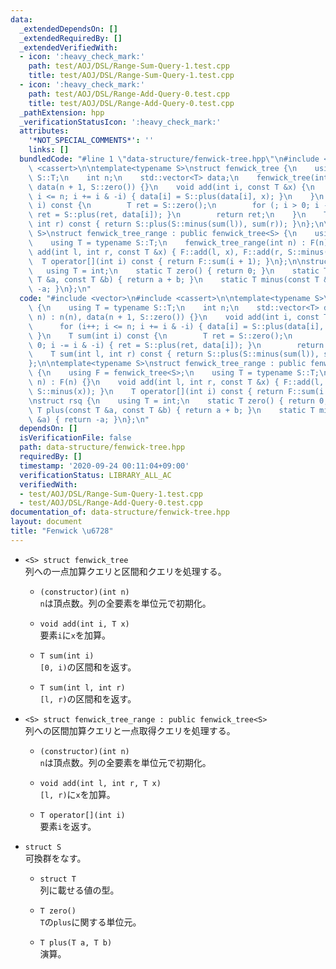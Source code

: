 ```yaml
---
data:
  _extendedDependsOn: []
  _extendedRequiredBy: []
  _extendedVerifiedWith:
  - icon: ':heavy_check_mark:'
    path: test/AOJ/DSL/Range-Sum-Query-1.test.cpp
    title: test/AOJ/DSL/Range-Sum-Query-1.test.cpp
  - icon: ':heavy_check_mark:'
    path: test/AOJ/DSL/Range-Add-Query-0.test.cpp
    title: test/AOJ/DSL/Range-Add-Query-0.test.cpp
  _pathExtension: hpp
  _verificationStatusIcon: ':heavy_check_mark:'
  attributes:
    '*NOT_SPECIAL_COMMENTS*': ''
    links: []
  bundledCode: "#line 1 \"data-structure/fenwick-tree.hpp\"\n#include <vector>\n#include\
    \ <cassert>\n\ntemplate<typename S>\nstruct fenwick_tree {\n    using T = typename\
    \ S::T;\n    int n;\n    std::vector<T> data;\n    fenwick_tree(int n) : n(n),\
    \ data(n + 1, S::zero()) {}\n    void add(int i, const T &x) {\n        for (i++;\
    \ i <= n; i += i & -i) { data[i] = S::plus(data[i], x); }\n    }\n    T sum(int\
    \ i) const {\n        T ret = S::zero();\n        for (; i > 0; i -= i & -i) {\
    \ ret = S::plus(ret, data[i]); }\n        return ret;\n    }\n    T sum(int l,\
    \ int r) const { return S::plus(S::minus(sum(l)), sum(r)); }\n};\n\ntemplate<typename\
    \ S>\nstruct fenwick_tree_range : public fenwick_tree<S> {\n    using F = fenwick_tree<S>;\n\
    \    using T = typename S::T;\n    fenwick_tree_range(int n) : F(n) {}\n    void\
    \ add(int l, int r, const T &x) { F::add(l, x), F::add(r, S::minus(x)); }\n  \
    \  T operator[](int i) const { return F::sum(i + 1); }\n};\n\nstruct rsq {\n \
    \   using T = int;\n    static T zero() { return 0; }\n    static T plus(const\
    \ T &a, const T &b) { return a + b; }\n    static T minus(const T &a) { return\
    \ -a; }\n};\n"
  code: "#include <vector>\n#include <cassert>\n\ntemplate<typename S>\nstruct fenwick_tree\
    \ {\n    using T = typename S::T;\n    int n;\n    std::vector<T> data;\n    fenwick_tree(int\
    \ n) : n(n), data(n + 1, S::zero()) {}\n    void add(int i, const T &x) {\n  \
    \      for (i++; i <= n; i += i & -i) { data[i] = S::plus(data[i], x); }\n   \
    \ }\n    T sum(int i) const {\n        T ret = S::zero();\n        for (; i >\
    \ 0; i -= i & -i) { ret = S::plus(ret, data[i]); }\n        return ret;\n    }\n\
    \    T sum(int l, int r) const { return S::plus(S::minus(sum(l)), sum(r)); }\n\
    };\n\ntemplate<typename S>\nstruct fenwick_tree_range : public fenwick_tree<S>\
    \ {\n    using F = fenwick_tree<S>;\n    using T = typename S::T;\n    fenwick_tree_range(int\
    \ n) : F(n) {}\n    void add(int l, int r, const T &x) { F::add(l, x), F::add(r,\
    \ S::minus(x)); }\n    T operator[](int i) const { return F::sum(i + 1); }\n};\n\
    \nstruct rsq {\n    using T = int;\n    static T zero() { return 0; }\n    static\
    \ T plus(const T &a, const T &b) { return a + b; }\n    static T minus(const T\
    \ &a) { return -a; }\n};\n"
  dependsOn: []
  isVerificationFile: false
  path: data-structure/fenwick-tree.hpp
  requiredBy: []
  timestamp: '2020-09-24 00:11:04+09:00'
  verificationStatus: LIBRARY_ALL_AC
  verifiedWith:
  - test/AOJ/DSL/Range-Sum-Query-1.test.cpp
  - test/AOJ/DSL/Range-Add-Query-0.test.cpp
documentation_of: data-structure/fenwick-tree.hpp
layout: document
title: "Fenwick \u6728"
---
```


- `<S> struct fenwick_tree`  
列への一点加算クエリと区間和クエリを処理する。

  - `(constructor)(int n)`  
  `n`は頂点数。列の全要素を単位元で初期化。

  - `void add(int i, T x)`  
  要素`i`に`x`を加算。

  - `T sum(int i)`  
  `[0, i)`の区間和を返す。
  
  - `T sum(int l, int r)`  
  `[l, r)`の区間和を返す。

- `<S> struct fenwick_tree_range : public fenwick_tree<S>`  
列への区間加算クエリと一点取得クエリを処理する。

  - `(constructor)(int n)`  
  `n`は頂点数。列の全要素を単位元で初期化。

  - `void add(int l, int r, T x)`  
  `[l, r)`に`x`を加算。
  
  - `T operator[](int i)`  
  要素`i`を返す。

- `struct S`  
可換群をなす。
  - `struct T`  
  列に載せる値の型。

  - `T zero()`  
  `T`の`plus`に関する単位元。
  
  - `T plus(T a, T b)`  
  演算。